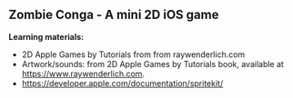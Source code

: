 ## Zombie Conga - A mini 2D iOS game
**Learning materials:**
- 2D Apple Games by Tutorials from from raywenderlich.com
- Artwork/sounds: from 2D Apple Games by Tutorials book, available at https://www.raywenderlich.com.
- https://developer.apple.com/documentation/spritekit/
